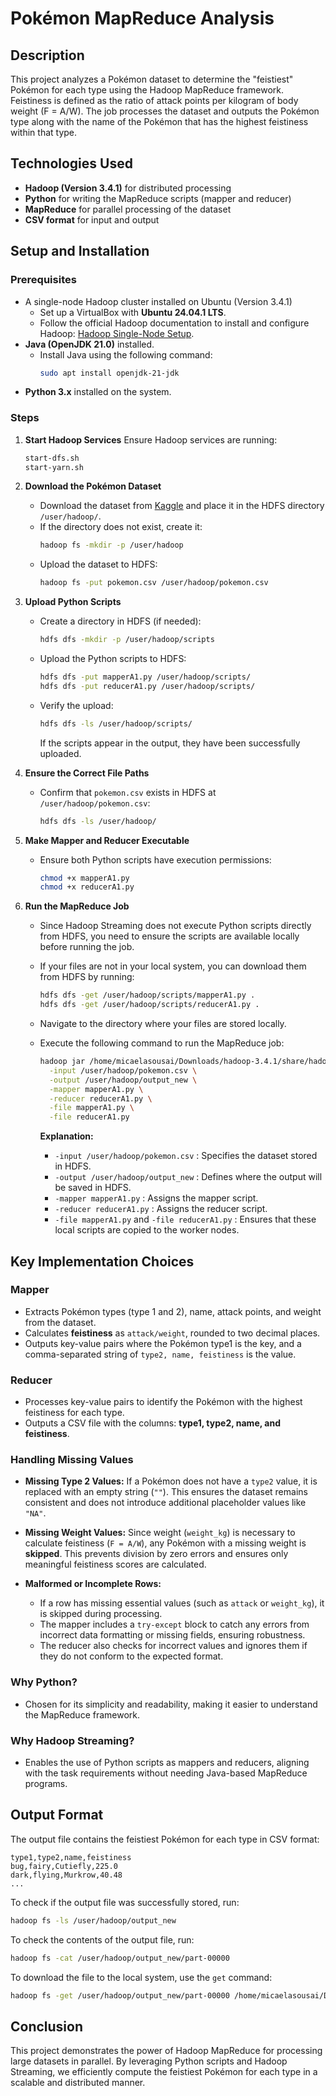 # Pokémon MapReduce Analysis

## Description

This project analyzes a Pokémon dataset to determine the "feistiest" Pokémon for each type using the Hadoop MapReduce framework. Feistiness is defined as the ratio of attack points per kilogram of body weight (F = A/W). The job processes the dataset and outputs the Pokémon type along with the name of the Pokémon that has the highest feistiness within that type.

## Technologies Used

- **Hadoop (Version 3.4.1)** for distributed processing
- **Python** for writing the MapReduce scripts (mapper and reducer)
- **MapReduce** for parallel processing of the dataset
- **CSV format** for input and output

## Setup and Installation

### Prerequisites

- A single-node Hadoop cluster installed on Ubuntu (Version 3.4.1)
  - Set up a VirtualBox with **Ubuntu 24.04.1 LTS**.
  - Follow the official Hadoop documentation to install and configure Hadoop: [Hadoop Single-Node Setup](https://hadoop.apache.org/docs/stable/hadoop-project-dist/hadoop-common/SingleCluster.html).
- **Java (OpenJDK 21.0)** installed.
  - Install Java using the following command:
    ```bash
    sudo apt install openjdk-21-jdk
    ```
- **Python 3.x** installed on the system.

### Steps

1. **Start Hadoop Services** Ensure Hadoop services are running:

   ```bash
   start-dfs.sh
   start-yarn.sh
   ```

2. **Download the Pokémon Dataset**

   - Download the dataset from [Kaggle](https://www.kaggle.com/datasets) and place it in the HDFS directory `/user/hadoop/`.
   - If the directory does not exist, create it:
     ```bash
     hadoop fs -mkdir -p /user/hadoop
     ```
   - Upload the dataset to HDFS:
     ```bash
     hadoop fs -put pokemon.csv /user/hadoop/pokemon.csv
     ```

3. **Upload Python Scripts**

   - Create a directory in HDFS (if needed):
     ```bash
     hdfs dfs -mkdir -p /user/hadoop/scripts
     ```
   - Upload the Python scripts to HDFS:
     ```bash
     hdfs dfs -put mapperA1.py /user/hadoop/scripts/
     hdfs dfs -put reducerA1.py /user/hadoop/scripts/
     ```
   - Verify the upload:
     ```bash
     hdfs dfs -ls /user/hadoop/scripts/
     ```
     If the scripts appear in the output, they have been successfully uploaded.

4. **Ensure the Correct File Paths**

   - Confirm that `pokemon.csv` exists in HDFS at `/user/hadoop/pokemon.csv`:
     ```bash
     hdfs dfs -ls /user/hadoop/
     ```

5. **Make Mapper and Reducer Executable**

   - Ensure both Python scripts have execution permissions:
     ```bash
     chmod +x mapperA1.py
     chmod +x reducerA1.py
     ```

6. **Run the MapReduce Job**

   - Since Hadoop Streaming does not execute Python scripts directly from HDFS, you need to ensure the scripts are available locally before running the job.
   - If your files are not in your local system, you can download them from HDFS by running:
     ```bash
     hdfs dfs -get /user/hadoop/scripts/mapperA1.py .
     hdfs dfs -get /user/hadoop/scripts/reducerA1.py .
     ```
   - Navigate to the directory where your files are stored locally.
   - Execute the following command to run the MapReduce job:
     ```bash
     hadoop jar /home/micaelasousai/Downloads/hadoop-3.4.1/share/hadoop/tools/lib/hadoop-streaming-3.4.1.jar \
       -input /user/hadoop/pokemon.csv \
       -output /user/hadoop/output_new \
       -mapper mapperA1.py \
       -reducer reducerA1.py \
       -file mapperA1.py \
       -file reducerA1.py
     ```

      **Explanation:**

      - `-input /user/hadoop/pokemon.csv` : Specifies the dataset stored in HDFS.
      - `-output /user/hadoop/output_new` : Defines where the output will be saved in HDFS.
      - `-mapper mapperA1.py` : Assigns the mapper script.
      - `-reducer reducerA1.py` : Assigns the reducer script.
      - `-file mapperA1.py` and `-file reducerA1.py` : Ensures that these local scripts are copied to the worker nodes.

## Key Implementation Choices

### **Mapper**

- Extracts Pokémon types (type 1 and 2), name, attack points, and weight from the dataset.
- Calculates **feistiness** as `attack/weight`, rounded to two decimal places.
- Outputs key-value pairs where the Pokémon type1 is the key, and a comma-separated string of `type2, name, feistiness` is the value.

### **Reducer**

- Processes key-value pairs to identify the Pokémon with the highest feistiness for each type.
- Outputs a CSV file with the columns: **type1, type2, name, and feistiness**.

### **Handling Missing Values**

- **Missing Type 2 Values:** If a Pokémon does not have a `type2` value, it is replaced with an empty string (`""`). This ensures the dataset remains consistent and does not introduce additional placeholder values like `"NA"`.

- **Missing Weight Values:** Since weight (`weight_kg`) is necessary to calculate feistiness (`F = A/W`), any Pokémon with a missing weight is **skipped**. This prevents division by zero errors and ensures only meaningful feistiness scores are calculated.

- **Malformed or Incomplete Rows:**  
  - If a row has missing essential values (such as `attack` or `weight_kg`), it is skipped during processing.  
  - The mapper includes a `try-except` block to catch any errors from incorrect data formatting or missing fields, ensuring robustness.  
  - The reducer also checks for incorrect values and ignores them if they do not conform to the expected format.

### **Why Python?**

- Chosen for its simplicity and readability, making it easier to understand the MapReduce framework.

### **Why Hadoop Streaming?**

- Enables the use of Python scripts as mappers and reducers, aligning with the task requirements without needing Java-based MapReduce programs.

## Output Format

The output file contains the feistiest Pokémon for each type in CSV format:

```
type1,type2,name,feistiness 
bug,fairy,Cutiefly,225.0 
dark,flying,Murkrow,40.48 
...
```

To check if the output file was successfully stored, run:

```bash
hadoop fs -ls /user/hadoop/output_new
```

To check the contents of the output file, run:

```bash
hadoop fs -cat /user/hadoop/output_new/part-00000
```

To download the file to the local system, use the `get` command:

```bash
hadoop fs -get /user/hadoop/output_new/part-00000 /home/micaelasousai/Documents/pokemonOutput.csv
```

## Conclusion

This project demonstrates the power of Hadoop MapReduce for processing large datasets in parallel. By leveraging Python scripts and Hadoop Streaming, we efficiently compute the feistiest Pokémon for each type in a scalable and distributed manner.
